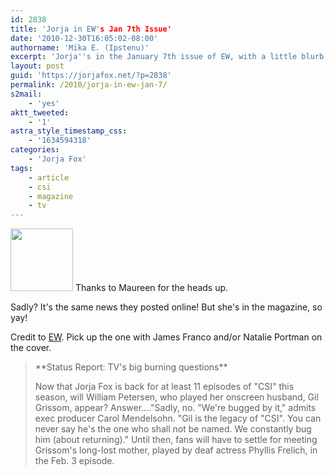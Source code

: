 ```yaml
---
id: 2838
title: 'Jorja in EW's Jan 7th Issue'
date: '2010-12-30T16:05:02-08:00'
authorname: 'Mika E. (Ipstenu)'
excerpt: 'Jorja''s in the January 7th issue of EW, with a little blurb.  So there''s your first ''2011'' mention of Jorja!  Don''t you like time travel?'
layout: post
guid: 'https://jorjafox.net/?p=2838'
permalink: /2010/jorja-in-ew-jan-7/
s2mail:
    - 'yes'
aktt_tweeted:
    - '1'
astra_style_timestamp_css:
    - '1634594318'
categories:
    - 'Jorja Fox'
tags:
    - article
    - csi
    - magazine
    - tv
---
```


<img src="//static.jorjafox.net/wordpress/2010/12/ew-jan7-100x100.jpg" alt="" title="ew-jan7" width="100" height="100" class="alignleft size-thumbnail wp-image-2839" /> Thanks to Maureen for the heads up.

Sadly?  It's the same news they posted online!  But she's in the magazine, so yay!

Credit to <a href="http://ew.com/">EW</a>.  Pick up the one with James Franco and/or Natalie Portman on the cover.

<blockquote>**Status Report: TV's big burning questions**

Now that Jorja Fox is back for at least 11 episodes of "CSI" this season, will William Petersen, who played her onscreen husband, Gil Grissom, appear?  Answer...."Sadly, no. "We're bugged by it," admits exec producer Carol Mendelsohn.  "Gil is the legacy of "CSI". You can never say he's the one who shall not be named. We constantly bug him (about returning)."  Until then, fans will have to settle for meeting Grissom's long-lost mother, played by deaf actress Phyllis Frelich, in the Feb. 3 episode.</blockquote>
